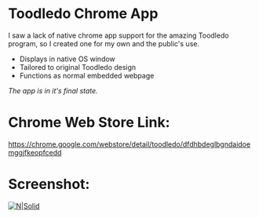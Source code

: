 # Toodledo Chrome App
I saw a lack of native chrome app support for the amazing Toodledo program, so I created one for my own and the public's use.

  - Displays in native OS window
  - Tailored to original Toodledo design
  - Functions as normal embedded webpage
 
*The app is in it's final state.*

# Chrome Web Store Link:
https://chrome.google.com/webstore/detail/toodledo/dfdhbdeglbgndaidoemggjfkeopfcedd

# Screenshot:

[![N|Solid](https://lh3.googleusercontent.com/EtDKUYFBy54ZYu7xrml4HqCMSW7f5Pvj6uXbV3s8v-gvoVbijEQtwj3QYdXaoep_skW-Xe-r=s1280-h800-e365-rw)](https://nodesource.com/products/nsolid)
